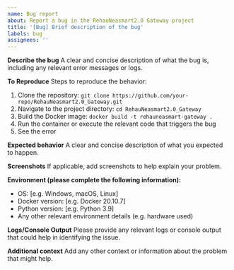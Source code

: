 ```yaml
---
name: Bug report
about: Report a bug in the RehauNeasmart2.0 Gateway project
title: '[Bug] Brief description of the bug'
labels: bug
assignees: ''
---
```


**Describe the bug**
A clear and concise description of what the bug is, including any relevant error messages or logs.

**To Reproduce**
Steps to reproduce the behavior:

1. Clone the repository: `git clone https://github.com/your-repo/RehauNeasmart2.0_Gateway.git`
2. Navigate to the project directory: `cd RehauNeasmart2.0_Gateway`
3. Build the Docker image: `docker build -t rehauneasmart-gateway .`
4. Run the container or execute the relevant code that triggers the bug
5. See the error

**Expected behavior**
A clear and concise description of what you expected to happen.

**Screenshots**
If applicable, add screenshots to help explain your problem.

**Environment (please complete the following information):**

- OS: [e.g. Windows, macOS, Linux]
- Docker version: [e.g. Docker 20.10.7]
- Python version: [e.g. Python 3.9]
- Any other relevant environment details (e.g. hardware used)

**Logs/Console Output**
Please provide any relevant logs or console output that could help in identifying the issue.

**Additional context**
Add any other context or information about the problem that might help.
